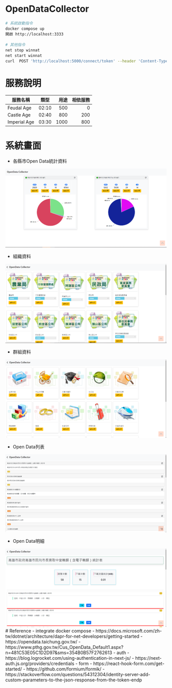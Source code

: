 # OpenDataCollector


``` Bash
# 系統啟動指令
docker compose up 
開啟 http://localhost:3333

# 其他指令
net stop winnat
net start winnat
curl  POST 'http://localhost:5000/connect/token' --header 'Content-Type: application/x-www-form-urlencoded' --data-urlencode 'client_id=client' --data-urlencode 'client_secret=secret' --data-urlencode 'scope=api1' --data-urlencode 'grant_type=client_credentials'
```
# 服務說明
| 服務名稱     | 類型  | 用途 | 相依服務 |
| ------------ | :---: | ---: | -------: |
| Feudal Age   | 02:10 |  500 |        0 |
| Castle Age   | 02:40 |  800 |      200 |
| Imperial Age | 03:30 | 1000 |      800 |
# 系統畫面
- 各縣市Open Data統計資料
<center><img src="https://github.com/Benknightdark/OpenDataCollector/blob/main/screenshot/1.png?raw=true" />
</center>

- 組織資料
<center><img src="https://github.com/Benknightdark/OpenDataCollector/blob/main/screenshot/2.png?raw=true" />
</center>

- 群組資料
<center><img src="https://github.com/Benknightdark/OpenDataCollector/blob/main/screenshot/3.png?raw=true" />
</center>

- Open Data列表
<center><img src="https://github.com/Benknightdark/OpenDataCollector/blob/main/screenshot/4.png?raw=true" />
</center>

- Open Data明細
<center><img src="https://github.com/Benknightdark/OpenDataCollector/blob/main/screenshot/5.png?raw=true" />
</center>
# Reference
- integrate docker compose 
    - https://docs.microsoft.com/zh-tw/dotnet/architecture/dapr-for-net-developers/getting-started
    - https://opendata.taichung.gov.tw/
    - https://www.pthg.gov.tw/Cus_OpenData_Default1.aspx?n=481C53E05C1D2D97&sms=354B0B57F2762613
- auth 
    - https://blog.logrocket.com/using-authentication-in-next-js/
    - https://next-auth.js.org/providers/credentials
- form
  - https://react-hook-form.com/get-started/
  - https://github.com/formium/formik/
- https://stackoverflow.com/questions/54312304/identity-server-add-custom-parameters-to-the-json-response-from-the-token-endp
  




